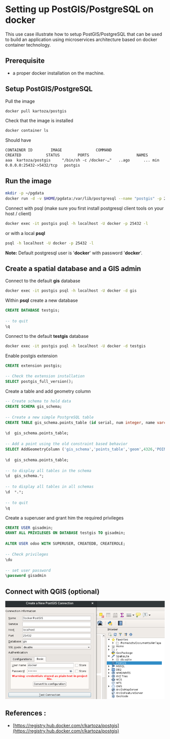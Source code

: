 # Setting up PostGIS/PostgreSQL on docker

This use case illustrate how to setup PostGIS/PostgreSQL that can be used to build an application using microservices architecture based on docker container technology.

## Prerequisite 

- a proper docker installation on the machine.

## Setup PostGIS/PostgreSQL

Pull the image
```bash 
docker pull kartoza/postgis
```

Check that the image is installed
```bash
docker container ls 
```
Should have 
```
CONTAINER ID        IMAGE               COMMAND                  CREATED           STATUS        PORTS                     NAMES
aaa  kartoza/postgis     "/bin/sh -c /docker-…"   ..ago      ... min       0.0.0.0:25432->5432/tcp   postgis
```

## Run the image

```bash
mkdir -p ~/pgdata
docker run -d -v $HOME/pgdata:/var/lib/postgresql --name "postgis" -p 25432:5432 -d -t kartoza/postgis
```

Connect with psql (make sure you first install postgresql client tools on your host / client)
```bash
docker exec -it postgis psql -h localhost -U docker -p 25432 -l
```

or with a local **psql** 
```bash
psql -h localhost -U docker -p 25432 -l
```

**Note:** Default postgresql user is '**docker**' with password '**docker**'.

## Create a spatial database and a GIS admin

Connect to the default **gis** database
```bash
docker exec -it postgis psql -h localhost -U docker -d gis
```

Within **psql** create a new database
```sql
CREATE DATABASE testgis;

-- to quit
\q
```

Connect to the default **testgis** database
```bash
docker exec -it postgis psql -h localhost -U docker -d testgis
```

Enable postgis extension

```sql
CREATE extension postgis;

-- Check the extension installation
SELECT postgis_full_version();
```

Create a table and add geometry column 
```sql
-- Create schema to hold data
CREATE SCHEMA gis_schema;

-- Create a new simple PostgreSQL table
CREATE TABLE gis_schema.points_table (id serial, num integer, name varchar);

\d  gis_schema.points_table;

-- Add a point using the old constraint based behavior
SELECT AddGeometryColumn ('gis_schema','points_table','geom',4326,'POINT',2, false);

\d  gis_schema.points_table;

-- to display all tables in the schema
\d  gis_schema.*;

-- to display all tables in all schemas
\d  *.*;

-- to quit
\q
```

Create a superuser and grant him the required privileges
```sql
CREATE USER gisadmin;
GRANT ALL PRIVILEGES ON DATABASE testgis TO gisadmin;

ALTER USER odoo WITH SUPERUSER, CREATEDB, CREATEROLE;

-- Check privileges
\du

-- set user password
\password gisadmin
``` 

## Connect with QGIS (optional)

![](./images/connect-with-qgis.png)


## References : 

- [https://registry.hub.docker.com/r/kartoza/postgis](https://registry.hub.docker.com/r/kartoza/postgis)
